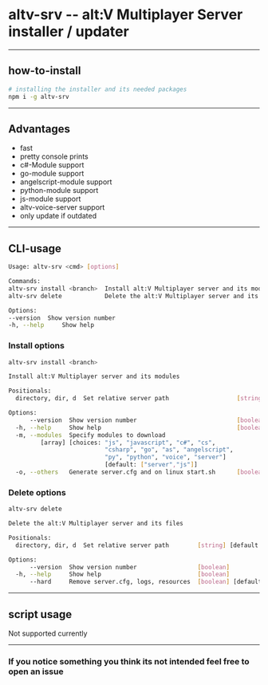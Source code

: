 # altv-srv -- alt:V Multiplayer Server installer / updater

---
## how-to-install
```bash
# installing the installer and its needed packages
npm i -g altv-srv
```
---
## Advantages
- fast
- pretty console prints
- c#-Module support
- go-module support
- angelscript-module support
- python-module support
- js-module support
- altv-voice-server support
- only update if outdated
---
## CLI-usage
```bash
Usage: altv-srv <cmd> [options]

Commands:
altv-srv install <branch>  Install alt:V Multiplayer server and its modules   [aliases: i]
altv-srv delete            Delete the alt:V Multiplayer server and its files  [aliases: d]

Options:
--version  Show version number                                                [boolean]
-h, --help     Show help                                                      [boolean]

```

### Install options
```bash
altv-srv install <branch>

Install alt:V Multiplayer server and its modules

Positionals:
  directory, dir, d  Set relative server path                   [string] [default: "./"]

Options:
      --version  Show version number                            [boolean]
  -h, --help     Show help                                      [boolean]
  -m, --modules  Specify modules to download
         [array] [choices: "js", "javascript", "c#", "cs", 
                           "csharp", "go", "as", "angelscript", 
                           "py", "python", "voice", "server"] 
                           [default: ["server","js"]]
  -o, --others   Generate server.cfg and on linux start.sh      [boolean] [default: false]

```

### Delete options
```bash
altv-srv delete

Delete the alt:V Multiplayer server and its files

Positionals:
  directory, dir, d  Set relative server path        [string] [default: "./"]

Options:
      --version  Show version number                 [boolean]
  -h, --help     Show help                           [boolean]
      --hard     Remove server.cfg, logs, resources  [boolean] [default: false]
```
---
## script usage
Not supported currently

---

### If you notice something you think its not intended feel free to open an issue
